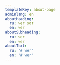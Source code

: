 ```yaml
---
templateKey: about-page
adminlang: en
aboutHeading:
  ru: wer sdf
  en: wer
aboutSubheading:
  ru: wer
  en: wer
aboutText:
  ru: "# wer"
  en: "# wer"
---
```

